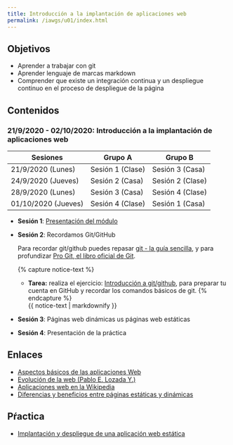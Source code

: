 ```yaml
---
title: Introducción a la implantación de aplicaciones web
permalink: /iawgs/u01/index.html
---
```

## Objetivos

* Aprender a trabajar con git
* Aprender lenguaje de marcas markdown
* Comprender que existe un integración continua y un despliegue continuo en el proceso de despliegue de la página

## Contenidos

### 21/9/2020 - 02/10/2020: Introducción a la implantación de aplicaciones web 

|Sesiones|**Grupo A**|**Grupo B**|
|--------|-----------|-----------|
|21/9/2020 (Lunes)|Sesión 1 (Clase)|Sesión 3 (Casa)|
|24/9/2020 (Jueves)|Sesión 2 (Casa)|Sesión 2 (Clase)|
|28/9/2020 (Lunes)|Sesión 3 (Casa)|Sesión 4 (Clase)|
|01/10/2020 (Jueves)|Sesión 4 (Clase)|Sesión 1 (Casa)|

* **Sesión 1**: [Presentación del módulo](http://josedom24.github.io/mod/iaw/presentacion#/)
* **Sesión 2**: Recordamos Git/GitHub
    
    Para recordar git/github puedes repasar [git - la guía sencilla](https://rogerdudler.github.io/git-guide/index.es.html), y para profundizar [Pro Git, el libro oficial de Git](http://librosweb.es/pro_git/).
    
    {% capture notice-text %}
    * **Tarea:** realiza el ejercicio: [Introducción a  git/github](github.html), para preparar tu cuenta en GitHub y recordar los comandos básicos de git.	
    {% endcapture %}<div class="notice--info">{{ notice-text | markdownify }}</div>


* **Sesión 3**: Páginas web dinámicas us páginas web estáticas
* **Sesión 4**: Presentación de la práctica




## Enlaces

* [Aspectos básicos de las aplicaciones Web](https://helpx.adobe.com/es/dreamweaver/using/web-applications.html)
* [Evolución de la web (Pablo E. Lozada Y.)](http://profesores.elo.utfsm.cl/~tarredondo/info/networks/Evolucion_Web.pdf)
* [Aplicaciones web en la Wikipedia](https://es.wikipedia.org/wiki/Aplicaci%C3%B3n_web)
* [Diferencias y beneficios entre páginas estáticas y dinámicas](http://nilclass.com/courses/what-is-a-static-website/#1)

## Pŕactica

* [Implantación y despliegue de una aplicación web estática](estatica.html)
